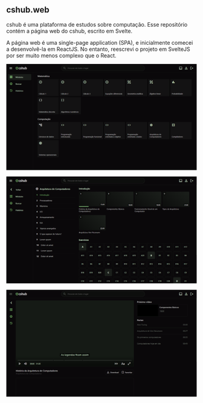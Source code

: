 ## cshub.web
cshub é uma plataforma de estudos sobre computação. Esse repositório contém a página web do cshub, escrito em 
Svelte. 

A página web é uma single-page application (SPA), e inicialmente comecei a desenvolvê-la em ReactJS. No entanto, 
reescrevi o projeto em SvelteJS por ser muito menos complexo que o React.


![img.png](image/img.png)

![img_1.png](image/img_1.png)

![img_2.png](image/img_2.png)